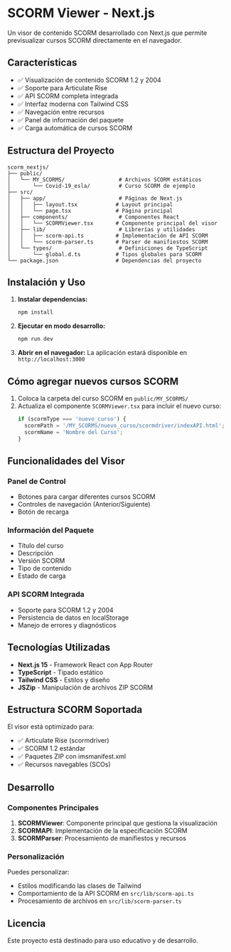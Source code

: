# SCORM Viewer - Next.js

Un visor de contenido SCORM desarrollado con Next.js que permite previsualizar cursos SCORM directamente en el navegador.

## Características

- ✅ Visualización de contenido SCORM 1.2 y 2004
- ✅ Soporte para Articulate Rise
- ✅ API SCORM completa integrada
- ✅ Interfaz moderna con Tailwind CSS
- ✅ Navegación entre recursos
- ✅ Panel de información del paquete
- ✅ Carga automática de cursos SCORM

## Estructura del Proyecto

```
scorm_nextjs/
├── public/
│   └── MY_SCORMS/                 # Archivos SCORM estáticos
│       └── Covid-19_esla/         # Curso SCORM de ejemplo
├── src/
│   ├── app/                       # Páginas de Next.js
│   │   ├── layout.tsx            # Layout principal
│   │   └── page.tsx              # Página principal
│   ├── components/                # Componentes React
│   │   └── SCORMViewer.tsx       # Componente principal del visor
│   ├── lib/                       # Librerías y utilidades
│   │   ├── scorm-api.ts          # Implementación de API SCORM
│   │   └── scorm-parser.ts       # Parser de manifiestos SCORM
│   └── types/                     # Definiciones de TypeScript
│       └── global.d.ts           # Tipos globales para SCORM
└── package.json                  # Dependencias del proyecto
```

## Instalación y Uso

1. **Instalar dependencias:**
   ```bash
   npm install
   ```

2. **Ejecutar en modo desarrollo:**
   ```bash
   npm run dev
   ```

3. **Abrir en el navegador:**
   La aplicación estará disponible en `http://localhost:3000`

## Cómo agregar nuevos cursos SCORM

1. Coloca la carpeta del curso SCORM en `public/MY_SCORMS/`
2. Actualiza el componente `SCORMViewer.tsx` para incluir el nuevo curso:
   ```typescript
   if (scormType === 'nuevo_curso') {
     scormPath = '/MY_SCORMS/nuevo_curso/scormdriver/indexAPI.html';
     scormName = 'Nombre del Curso';
   }
   ```

## Funcionalidades del Visor

### Panel de Control
- Botones para cargar diferentes cursos SCORM
- Controles de navegación (Anterior/Siguiente)
- Botón de recarga

### Información del Paquete
- Título del curso
- Descripción
- Versión SCORM
- Tipo de contenido
- Estado de carga

### API SCORM Integrada
- Soporte para SCORM 1.2 y 2004
- Persistencia de datos en localStorage
- Manejo de errores y diagnósticos

## Tecnologías Utilizadas

- **Next.js 15** - Framework React con App Router
- **TypeScript** - Tipado estático
- **Tailwind CSS** - Estilos y diseño
- **JSZip** - Manipulación de archivos ZIP SCORM

## Estructura SCORM Soportada

El visor está optimizado para:
- ✅ Articulate Rise (scormdriver)
- ✅ SCORM 1.2 estándar
- ✅ Paquetes ZIP con imsmanifest.xml
- ✅ Recursos navegables (SCOs)

## Desarrollo

### Componentes Principales

1. **SCORMViewer**: Componente principal que gestiona la visualización
2. **SCORMAPI**: Implementación de la especificación SCORM
3. **SCORMParser**: Procesamiento de manifiestos y recursos

### Personalización

Puedes personalizar:
- Estilos modificando las clases de Tailwind
- Comportamiento de la API SCORM en `src/lib/scorm-api.ts`
- Procesamiento de archivos en `src/lib/scorm-parser.ts`

## Licencia

Este proyecto está destinado para uso educativo y de desarrollo.
